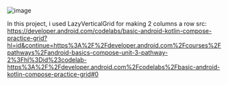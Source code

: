 ![image](https://github.com/user-attachments/assets/42ac6980-40d1-413d-9522-e382f44b883d)

 In this project, i used LazyVerticalGrid for making 2 columns a row
 src: https://developer.android.com/codelabs/basic-android-kotlin-compose-practice-grid?hl=id&continue=https%3A%2F%2Fdeveloper.android.com%2Fcourses%2Fpathways%2Fandroid-basics-compose-unit-3-pathway-2%3Fhl%3Did%23codelab-https%3A%2F%2Fdeveloper.android.com%2Fcodelabs%2Fbasic-android-kotlin-compose-practice-grid#0
